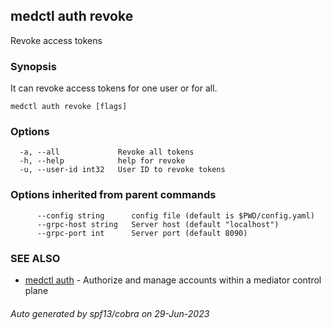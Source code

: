 ## medctl auth revoke

Revoke access tokens

### Synopsis

It can revoke access tokens for one user or for all.

```
medctl auth revoke [flags]
```

### Options

```
  -a, --all             Revoke all tokens
  -h, --help            help for revoke
  -u, --user-id int32   User ID to revoke tokens
```

### Options inherited from parent commands

```
      --config string      config file (default is $PWD/config.yaml)
      --grpc-host string   Server host (default "localhost")
      --grpc-port int      Server port (default 8090)
```

### SEE ALSO

* [medctl auth](medctl_auth.md)	 - Authorize and manage accounts within a mediator control plane

###### Auto generated by spf13/cobra on 29-Jun-2023
